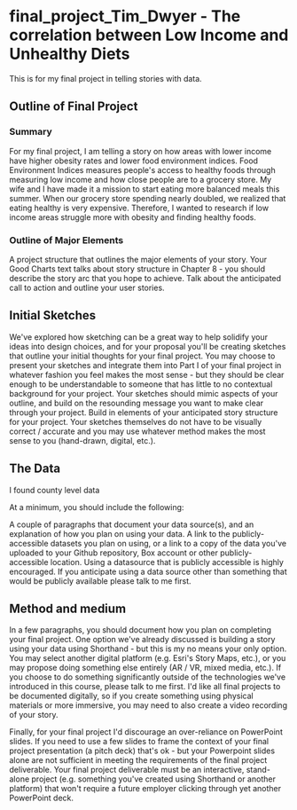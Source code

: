 # final_project_Tim_Dwyer - The correlation between Low Income and Unhealthy Diets
This is for my final project in telling stories with data.

## Outline of Final Project

### Summary
For my final project, I am telling a story on how areas with lower income have higher obesity rates and lower food environment indices. Food Environment Indices measures people's access to healthy foods through measuring low income and how close people are to a grocery store. My wife and I have made it a mission to start eating more balanced meals this summer. When our grocery store spending nearly doubled, we realized that eating healthy is very expensive. Therefore, I wanted to research if low income areas struggle more with obesity and finding healthy foods.

### Outline of Major Elements

A project structure that outlines the major elements of your story.  Your Good Charts text talks about story structure in Chapter 8 - you should describe the story arc that you hope to achieve.  Talk about the anticipated call to action and outline your user stories.




## Initial Sketches

We've explored how sketching can be a great way to help solidify your ideas into design choices, and for your proposal you'll be creating sketches that outline your initial thoughts for your final project.  You may choose to present your sketches and integrate them into Part I of your final project in whatever fashion you feel makes the most sense - but they should be clear enough to be understandable to someone that has little to no contextual background for your project.  Your sketches should mimic aspects of your outline, and build on the resounding message you want to make clear through your project.  Build in elements of your anticipated story structure for your project.  Your sketches themselves do not have to be visually correct / accurate and you may use whatever method makes the most sense to you (hand-drawn, digital, etc.). 

## The Data

I found county level data  

At a minimum, you should include the following: 

A couple of paragraphs that document your data source(s), and an explanation of how you plan on using your data. 
A link to the publicly-accessible datasets you plan on using, or a link to a copy of the data you've uploaded to your Github repository, Box account or other publicly-accessible location. Using a datasource that is publicly accessible is highly encouraged.  If you anticipate using a data source other than something that would be publicly available please talk to me first. 

## Method and medium

In a few paragraphs, you should document how you plan on completing your final project.  One option we've already discussed is building a story using your data using Shorthand - but this is my no means your only option.  You may select another digital platform (e.g. Esri's Story Maps, etc.), or you may propose doing something else entirely (AR / VR, mixed media, etc.).  If you choose to do something significantly outside of the technologies we've introduced in this course, please talk to me first.  I'd like all final projects to be documented digitally, so if you create something using physical materials  or more immersive, you may need to also create a video recording of your story. 

Finally, for your final project I'd discourage an over-reliance on PowerPoint slides. If you need to use a few slides to frame the context of your final project presentation (a pitch deck) that's ok - but your Powerpoint slides alone are not sufficient in meeting the requirements of the final project deliverable.  Your final project deliverable must be an interactive, stand-alone project (e.g. something you've created using Shorthand or another platform) that won't require a future employer clicking through yet another PowerPoint deck. 

